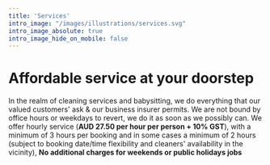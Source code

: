 ```yaml
---
title: 'Services'
intro_image: "/images/illustrations/services.svg"
intro_image_absolute: true
intro_image_hide_on_mobile: false
---
```


# Affordable service at your doorstep

In the realm of cleaning services and babysitting, we do everything 
that our valued customers' ask & our business insurer permits.
We are not bound by office hours or weekdays to revert, we do it as soon as we possibly can. We offer hourly service  (**AUD 27.50 per hour per person + 10% GST**),
with a minimum of 3 hours per booking and in some cases a minimum of 2 hours (subject to booking date/time flexibility and cleaners' availability in the vicinity),
**No additional charges for weekends or public holidays jobs**